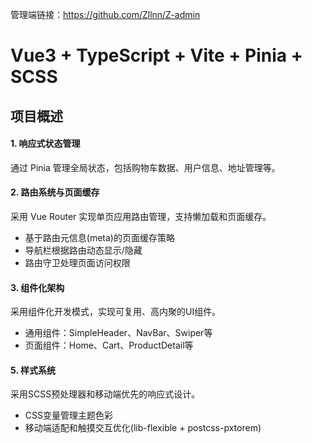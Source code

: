 管理端链接：https://github.com/Zllnn/Z-admin

# Vue3 + TypeScript + Vite + Pinia + SCSS



## 项目概述

#### 1. 响应式状态管理
通过 Pinia 管理全局状态，包括购物车数据、用户信息、地址管理等。
#### 2. 路由系统与页面缓存
采用 Vue Router 实现单页应用路由管理，支持懒加载和页面缓存。
- 基于路由元信息(meta)的页面缓存策略
- 导航栏根据路由动态显示/隐藏
- 路由守卫处理页面访问权限

#### 3. 组件化架构
采用组件化开发模式，实现可复用、高内聚的UI组件。
- 通用组件：SimpleHeader、NavBar、Swiper等 
- 页面组件：Home、Cart、ProductDetail等

#### 5. 样式系统
采用SCSS预处理器和移动端优先的响应式设计。
- CSS变量管理主题色彩
- 移动端适配和触摸交互优化(lib-flexible + postcss-pxtorem)



